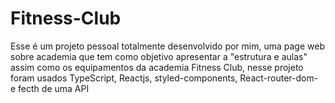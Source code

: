 # Fitness-Club
Esse é um projeto pessoal totalmente desenvolvido por mim, uma page web sobre academia que tem como objetivo apresentar a "estrutura e aulas" assim como 
os equipamentos da academia Fitness Club, nesse projeto foram usados TypeScript, Reactjs, styled-components, React-router-dom- e fecth de uma API
